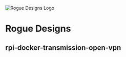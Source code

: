 ![Rogue Designs Logo](https://storage.googleapis.com/stiles-images/RogueLogo-256x158.png)

# Rogue Designs

## rpi-docker-transmission-open-vpn
